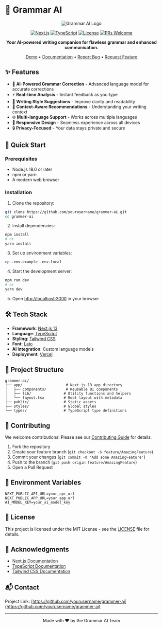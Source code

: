# 🎯 Grammar AI

<div align="center">

![Grammar AI Logo](public/og-image.png)

[![Next.js](https://img.shields.io/badge/Next.js-13.0-black?style=for-the-badge&logo=next.js)](https://nextjs.org/)
[![TypeScript](https://img.shields.io/badge/TypeScript-5.0-blue?style=for-the-badge&logo=typescript)](https://www.typescriptlang.org/)
[![License](https://img.shields.io/badge/license-MIT-green?style=for-the-badge)](LICENSE)
[![PRs Welcome](https://img.shields.io/badge/PRs-welcome-brightgreen.svg?style=for-the-badge)](http://makeapullrequest.com)

**Your AI-powered writing companion for flawless grammar and enhanced communication.**

[Demo](https://grammarai.com) • [Documentation](https://grammarai.com/docs) • [Report Bug](https://github.com/yourusername/grammer-ai/issues) • [Request Feature](https://github.com/yourusername/grammer-ai/issues)

</div>

## ✨ Features

- 🤖 **AI-Powered Grammar Correction** - Advanced language model for accurate corrections
- ⚡ **Real-time Analysis** - Instant feedback as you type
- 📝 **Writing Style Suggestions** - Improve clarity and readability
- 🎨 **Context-Aware Recommendations** - Understanding your writing context
- 🌐 **Multi-language Support** - Works across multiple languages
- 📱 **Responsive Design** - Seamless experience across all devices
- 🔒 **Privacy-Focused** - Your data stays private and secure

## 🚀 Quick Start

### Prerequisites

- Node.js 18.0 or later
- npm or yarn
- A modern web browser

### Installation

1. Clone the repository:

```bash
git clone https://github.com/yourusername/grammer-ai.git
cd grammer-ai
```

2. Install dependencies:

```bash
npm install
# or
yarn install
```

3. Set up environment variables:

```bash
cp .env.example .env.local
```

4. Start the development server:

```bash
npm run dev
# or
yarn dev
```

5. Open [http://localhost:3000](http://localhost:3000) in your browser

## 🛠️ Tech Stack

- **Framework**: [Next.js 13](https://nextjs.org/)
- **Language**: [TypeScript](https://www.typescriptlang.org/)
- **Styling**: [Tailwind CSS](https://tailwindcss.com/)
- **Font**: [Lato](https://fonts.google.com/specimen/Lato)
- **AI Integration**: Custom language models
- **Deployment**: [Vercel](https://vercel.com)

## 📖 Project Structure

```
grammer-ai/
├── app/                    # Next.js 13 app directory
│   ├── components/         # Reusable UI components
│   ├── lib/               # Utility functions and helpers
│   └── layout.tsx         # Root layout with metadata
├── public/                # Static assets
├── styles/                # Global styles
└── types/                 # TypeScript type definitions
```

## 🤝 Contributing

We welcome contributions! Please see our [Contributing Guide](CONTRIBUTING.md) for details.

1. Fork the repository
2. Create your feature branch (`git checkout -b feature/AmazingFeature`)
3. Commit your changes (`git commit -m 'Add some AmazingFeature'`)
4. Push to the branch (`git push origin feature/AmazingFeature`)
5. Open a Pull Request

## 📝 Environment Variables

```env
NEXT_PUBLIC_API_URL=your_api_url
NEXT_PUBLIC_APP_URL=your_app_url
AI_MODEL_KEY=your_ai_model_key
```

## 📜 License

This project is licensed under the MIT License - see the [LICENSE](LICENSE) file for details.

## 🙏 Acknowledgments

- [Next.js Documentation](https://nextjs.org/docs)
- [TypeScript Documentation](https://www.typescriptlang.org/docs)
- [Tailwind CSS Documentation](https://tailwindcss.com/docs)

## 📬 Contact

Project Link: [https://github.com/yourusername/grammer-ai](https://github.com/yourusername/grammer-ai)

---

<div align="center">

Made with ❤️ by the Grammar AI Team

</div>
